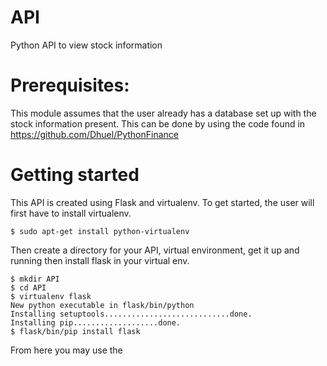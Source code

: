 # API
Python API to view stock information

# Prerequisites:

This module assumes that the user already has a database set up with the stock information present.
This can be done by using the code found in https://github.com/Dhuel/PythonFinance

# Getting started

This API is created using Flask and virtualenv. To get started, the user will first have to install virtualenv.
```
$ sudo apt-get install python-virtualenv
```
Then create a directory for your API, virtual environment, get it up and running then install flask in your virtual env.
```
$ mkdir API
$ cd API
$ virtualenv flask
New python executable in flask/bin/python
Installing setuptools............................done.
Installing pip...................done.
$ flask/bin/pip install flask
```
From here you may use the 


